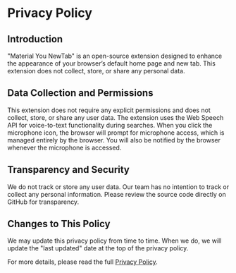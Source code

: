 # Privacy Policy

## Introduction
"Material You NewTab" is an open-source extension designed to enhance the appearance of your browser’s default home page and new tab. This extension does not collect, store, or share any personal data.

## Data Collection and Permissions
This extension does not require any explicit permissions and does not collect, store, or share any user data. The extension uses the Web Speech API for voice-to-text functionality during searches. When you click the microphone icon, the browser will prompt for microphone access, which is managed entirely by the browser. You will also be notified by the browser whenever the microphone is accessed.

## Transparency and Security
We do not track or store any user data. Our team has no intention to track or collect any personal information. Please review the source code directly on GitHub for transparency.

## Changes to This Policy
We may update this privacy policy from time to time. When we do, we will update the "last updated" date at the top of the privacy policy.

For more details, please read the full [Privacy Policy](./privacy-policy.html).
